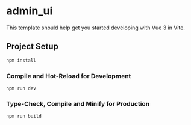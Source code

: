 # admin_ui


This template should help get you started developing with Vue 3 in Vite.

## Project Setup

```sh
npm install
```

### Compile and Hot-Reload for Development

```sh
npm run dev
```


### Type-Check, Compile and Minify for Production

```sh
npm run build
```
